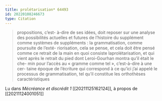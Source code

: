 ```yaml
---
title: prolétarisation* 64493
id: 20220108246673
type: Citation
---
```


> propositions, c’est- à-dire de ses idées, doit reposer sur une analyse des possibilités actuelles et futures de l’histoire du supplément comme systèmes de suppléments : la grammatisation, comme poursuite de l’exté- riorisation, cela se pense, et cela doit être pensé comme ce retrait de la main en quoi consiste laprolétarisation, et qui vient après le retrait du pied dont Leroi-Gourhan montra qu’il était le che- min pour l’accès au « gramme comme tel », c’est-à-dire à une cer- taine époque de l’écriture qui correspond à ce qu’ici j’ai appelé le processus de grammatisation, tel qu’il constitue les orthothèses caractéristiques

Lu dans *Mécréance et discrédit 1* [[20211125162124]], à propos de [[20211124001051]]